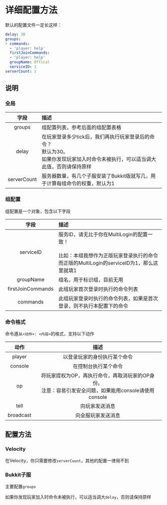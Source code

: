 # 详细配置方法

默认的配置文件一定长这样：
```yaml
delay: 30
groups:
- commands:
  - 'player: help'
  firstJoinCommands:
  - 'player: help'
  groupName: Offical
  serviceID: 1
serverCount: 1
```

## 说明

### 全局

| 字段 | 描述                                                                         |
|:--:|:---------------------------------------------------------------------------|
| groups | 组配置列表，参考后面的组配置表格                                                           |
| delay | 在玩家登录多少tick后，我们再执行玩家登录后的命令？<br>默认为30。<br>如果你发现玩家加入时命令未被执行，可以适当调大此值，否则请保持原样 |
| serverCount | 服务器数量，有几个子服安装了Bukkit版就写几，用于计算每组命令的权重，默认为1                                  |

### 组配置

组配置是一个对象，包含以下字段

|        字段         | 描述                                                                                            |
|:-----------------:|:----------------------------------------------------------------------------------------------|
|     serviceID     | 服务ID，请无比于你在MultiLogin的配置一致！<br><br>比如：本组我想作为正版玩家登录执行的命令<br>而正版的MultiLogin的serviceID为1，那么这里就填1 |
|     groupName     | 组名，用于标识组，目前无用                                                                                 |
 | firstJoinCommands | 此组玩家首次登录时执行的命令列表                                                                              |
|     commands      | 此组玩家登录时执行的命令列表，如果是首次登录，则不执行本配置下的命令                                                            |

### 命令格式

命令遵从`<动作>: <内容>`的格式，支持以下动作

| 动作 |       描述       |
|:--:|:--------------:|
| player | 以登录玩家的身份执行某个命令 |
| console | 在控制台执行某个命令 |
| op | 将玩家提权为OP，再执行命令，再取消玩家的OP身份。<br>注意：容易引发安全问题，如果能用console请使用console |
| tell | 向玩家发送消息 |
| broadcast | 向全服玩家发送消息 |

## 配置方法

### Velocity

在Velocity，你只需要修改`serverCount`，其他的配置一律用不到

### Bukkit子服

主要配置`groups`

如果你发现玩家加入时命令未被执行，可以适当调大`delay`，否则请保持原样